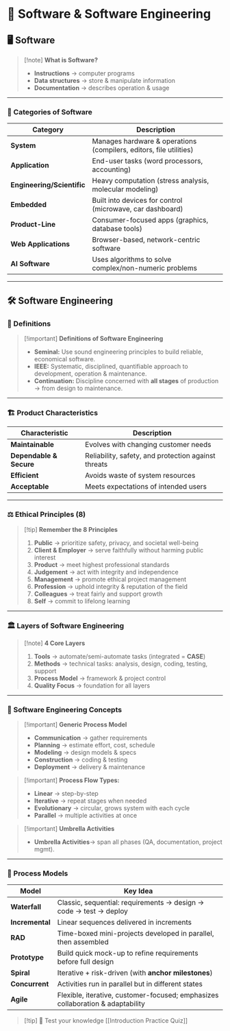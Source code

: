 # 📘 Software & Software Engineering  

## 🖥️ Software  

> [!note] **What is Software?**  
> - **Instructions** → computer programs  
> - **Data structures** → store & manipulate information  
> - **Documentation** → describes operation & usage  

---

### 📂 Categories of Software  

| **Category**               | **Description**                                                    |
| -------------------------- | ------------------------------------------------------------------ |
| **System**                 | Manages hardware & operations (compilers, editors, file utilities) |
| **Application**            | End-user tasks (word processors, accounting)                       |
| **Engineering/Scientific** | Heavy computation (stress analysis, molecular modeling)            |
| **Embedded**               | Built into devices for control (microwave, car dashboard)          |
| **Product-Line**           | Consumer-focused apps (graphics, database tools)                   |
| **Web Applications**       | Browser-based, network-centric software                            |
| **AI Software**            | Uses algorithms to solve complex/non-numeric problems              |

---

## 🛠️ Software Engineering  

### 📖 Definitions  

> [!important] **Definitions of Software Engineering**  
> - **Seminal:** Use sound engineering principles to build reliable, economical software.  
> - **IEEE:** Systematic, disciplined, quantifiable approach to development, operation & maintenance.  
> - **Continuation:** Discipline concerned with **all stages** of production → from design to maintenance.  

---

### 🏗️ Product Characteristics  

| **Characteristic**      | **Description**                                     |
| ----------------------- | --------------------------------------------------- |
| **Maintainable**        | Evolves with changing customer needs                |
| **Dependable & Secure** | Reliability, safety, and protection against threats |
| **Efficient**           | Avoids waste of system resources                    |
| **Acceptable**          | Meets expectations of intended users                |

---

### ⚖️ Ethical Principles (8)  

> [!tip] **Remember the 8 Principles**  
> 1. **Public** → prioritize safety, privacy, and societal well-being  
> 2. **Client & Employer** → serve faithfully without harming public interest  
> 3. **Product** → meet highest professional standards  
> 4. **Judgement** → act with integrity and independence  
> 5. **Management** → promote ethical project management  
> 6. **Profession** → uphold integrity & reputation of the field  
> 7. **Colleagues** → treat fairly and support growth  
> 8. **Self** → commit to lifelong learning  

---

### 🏛️ Layers of Software Engineering  

> [!note] **4 Core Layers**  
> 1. **Tools** → automate/semi-automate tasks (integrated = **CASE**)  
> 2. **Methods** → technical tasks: analysis, design, coding, testing, support  
> 3. **Process Model** → framework & project control  
> 4. **Quality Focus** → foundation for all layers  

---

### 🔄 Software Engineering Concepts  

> [!important] **Generic Process Model**  
> - **Communication** → gather requirements  
> - **Planning** → estimate effort, cost, schedule  
> - **Modeling** → design models & specs  
> - **Construction** → coding & testing  
> - **Deployment** → delivery & maintenance  

> [!important] **Process Flow Types:**  
> - **Linear** → step-by-step  
> - **Iterative** → repeat stages when needed  
> - **Evolutionary** → circular, grows system with each cycle  
> - **Parallel** → multiple activities at once  

>[!important] **Umbrella Activities** 
>- **Umbrella Activities**→ span all phases (QA, documentation, project mgmt).  

---

### 🧩 Process Models  

| **Model**       | **Key Idea**                                                                   |
| --------------- | ------------------------------------------------------------------------------ |
| **Waterfall**   | Classic, sequential: requirements → design → code → test → deploy              |
| **Incremental** | Linear sequences delivered in increments                                       |
| **RAD**         | Time-boxed mini-projects developed in parallel, then assembled                 |
| **Prototype**   | Build quick mock-up to refine requirements before full design                  |
| **Spiral**      | Iterative + risk-driven (with **anchor milestones**)                           |
| **Concurrent**  | Activities run in parallel but in different states                             |
| **Agile**       | Flexible, iterative, customer-focused; emphasizes collaboration & adaptability |
> [!tip] 📘 Test your knowledge
[[Introduction Practice Quiz]]